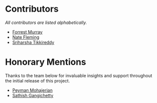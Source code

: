 # Contributors 
_All contributors are listed alphabetically._

* [Forrest Murray](https://www.linkedin.com/in/forrest-murray-4ab3ab4b/)
* [Nate Fleming](https://www.linkedin.com/in/nate-fleming-61444613/)
* [Sriharsha Tikkireddy](https://www.linkedin.com/in/sriharsha-tikkireddy/)

# Honorary Mentions
Thanks to the team below for invaluable insights and support throughout the initial release of this project.

* [Peyman Mohajerian](https://www.linkedin.com/in/peyman-mohajerian-6797282/)
* [Sathish Gangichetty](https://www.linkedin.com/in/sathishgangichetty/)

